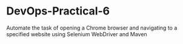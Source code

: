 # DevOps-Practical-6
Automate the task of opening a Chrome browser and navigating to a specified  website using Selenium WebDriver and Maven
